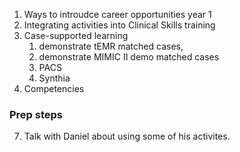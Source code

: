 1. Ways to introudce career opportunities year 1
2. Integrating activities into Clinical Skills training
3. Case-supported learning
   1. demonstrate tEMR matched cases, 
   2. demonstrate MIMIC II demo matched cases
   3. PACS
   4. Synthia
5. Competencies

### Prep steps
7. Talk with Daniel about using some of his activites.
